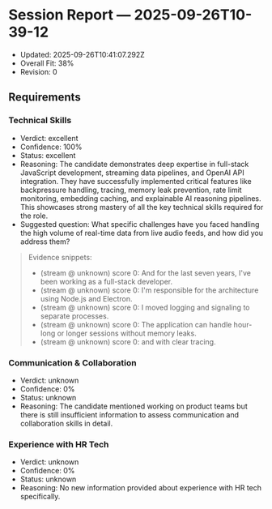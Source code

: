 # Session Report — 2025-09-26T10-39-12

- Updated: 2025-09-26T10:41:07.292Z
- Overall Fit: 38%
- Revision: 0

## Requirements

### Technical Skills
- Verdict: excellent
- Confidence: 100%
- Status: excellent
- Reasoning: The candidate demonstrates deep expertise in full-stack JavaScript development, streaming data pipelines, and OpenAI API integration. They have successfully implemented critical features like backpressure handling, tracing, memory leak prevention, rate limit monitoring, embedding caching, and explainable AI reasoning pipelines. This showcases strong mastery of all the key technical skills required for the role.
- Suggested question: What specific challenges have you faced handling the high volume of real-time data from live audio feeds, and how did you address them?

> Evidence snippets:
> - (stream @ unknown) score 0: And for the last seven years, I've been working as a full-stack developer.
> - (stream @ unknown) score 0: I'm responsible for the architecture using Node.js and Electron.
> - (stream @ unknown) score 0: I moved logging and signaling to separate processes.
> - (stream @ unknown) score 0: The application can handle hour-long or longer sessions without memory leaks.
> - (stream @ unknown) score 0: and with clear tracing.

### Communication & Collaboration
- Verdict: unknown
- Confidence: 0%
- Status: unknown
- Reasoning: The candidate mentioned working on product teams but there is still insufficient information to assess communication and collaboration skills in detail.


### Experience with HR Tech
- Verdict: unknown
- Confidence: 0%
- Status: unknown
- Reasoning: No new information provided about experience with HR tech specifically.


